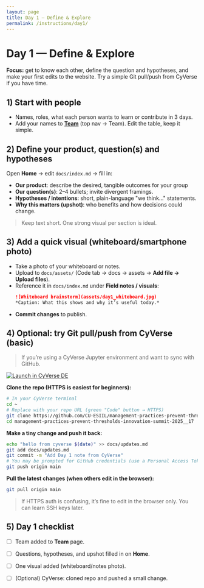 ```yaml
---
layout: page
title: Day 1 — Define & Explore
permalink: /instructions/day1/
---
```


# Day 1 — Define & Explore
**Focus:** get to know each other, define the question and hypotheses, and make your first edits to the website. Try a simple Git pull/push from CyVerse if you have time.

## 1) Start with people
- Names, roles, what each person wants to learn or contribute in 3 days.
- Add your names to **[Team](https://cu-esiil.github.io/management-practices-prevent-thresholds-innovation-summit-2025__17/#team)** (top nav → Team). Edit the table, keep it simple.

## 2) Define your product, question(s) and hypotheses
Open **Home** → edit `docs/index.md` → fill in:
- **Our product**: describe the desired, tangible outcomes for your group
- **Our question(s)**: 2–4 bullets; invite divergent framings.
- **Hypotheses / intentions**: short, plain-language "we think…" statements.
- **Why this matters (upshot)**: who benefits and how decisions could change.

> Keep text short. One strong visual per section is ideal.

## 3) Add a quick visual (whiteboard/smartphone photo)
- Take a photo of your whiteboard or notes.
- Upload to `docs/assets/` (Code tab → docs → assets → **Add file → Upload files**).
- Reference it in `docs/index.md` under **Field notes / visuals**:
  ```markdown
  ![Whiteboard brainstorm](assets/day1_whiteboard.jpg)
  *Caption: What this shows and why it’s useful today.*
  ```

* **Commit changes** to publish.

## 4) Optional: try Git pull/push from CyVerse (basic)

> If you’re using a CyVerse Jupyter environment and want to sync with GitHub.

[![Launch in CyVerse DE](https://img.shields.io/badge/Launch-CyVerse%20DE-0b6efd?style=flat-square)](https://de.cyverse.org/apps/de/faf1d268-44cc-11ed-9715-008cfa5ae621/launch?saved-launch-id=dc65718e-1964-4d11-99ad-bf901cddda99)

**Clone the repo (HTTPS is easiest for beginners):**

```bash
# In your CyVerse terminal
cd ~
# Replace with your repo URL (green "Code" button → HTTPS)
git clone https://github.com/CU-ESIIL/management-practices-prevent-thresholds-innovation-summit-2025__17.git
cd management-practices-prevent-thresholds-innovation-summit-2025__17
```

**Make a tiny change and push it back:**

```bash
echo "hello from cyverse $(date)" >> docs/updates.md
git add docs/updates.md
git commit -m "Add Day 1 note from CyVerse"
# You may be prompted for GitHub credentials (use a Personal Access Token if needed)
git push origin main
```

**Pull the latest changes (when others edit in the browser):**

```bash
git pull origin main
```

> If HTTPS auth is confusing, it’s fine to edit in the browser only. You can learn SSH keys later.

## 5) Day 1 checklist

* [ ] Team added to **Team** page.
* [ ] Questions, hypotheses, and upshot filled in on **Home**.
* [ ] One visual added (whiteboard/notes photo).
* [ ] (Optional) CyVerse: cloned repo and pushed a small change.

